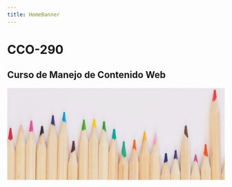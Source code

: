 ```yaml
---
title: HomeBanner
---
```


# CCO-290
## Curso de Manejo de Contenido Web
![](plush-design-studio-483666-unsplash2.jpg)
